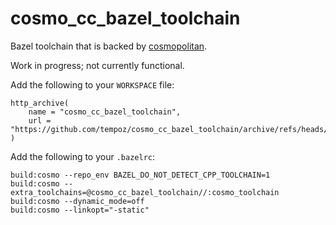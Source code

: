 # cosmo_cc_bazel_toolchain
Bazel toolchain that is backed by [cosmopolitan](https://github.com/jart/cosmopolitan).

Work in progress; not currently functional.

Add the following to your `WORKSPACE` file:
```
http_archive(
    name = "cosmo_cc_bazel_toolchain",
    url = "https://github.com/tempoz/cosmo_cc_bazel_toolchain/archive/refs/heads/main.zip",
)
```

Add the following to your `.bazelrc`:
```
build:cosmo --repo_env BAZEL_DO_NOT_DETECT_CPP_TOOLCHAIN=1
build:cosmo --extra_toolchains=@cosmo_cc_bazel_toolchain//:cosmo_toolchain
build:cosmo --dynamic_mode=off
build:cosmo --linkopt="-static"
```
